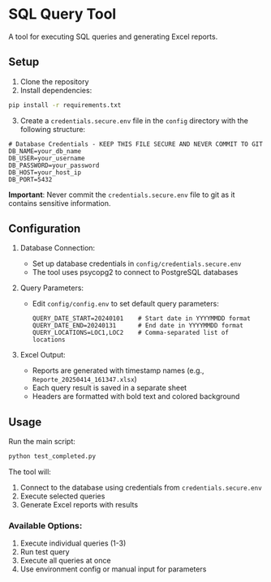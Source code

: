 # SQL Query Tool

A tool for executing SQL queries and generating Excel reports.

## Setup

1. Clone the repository
2. Install dependencies:
```bash
pip install -r requirements.txt
```

3. Create a `credentials.secure.env` file in the `config` directory with the following structure:
```env
# Database Credentials - KEEP THIS FILE SECURE AND NEVER COMMIT TO GIT
DB_NAME=your_db_name
DB_USER=your_username
DB_PASSWORD=your_password
DB_HOST=your_host_ip
DB_PORT=5432
```

**Important**: Never commit the `credentials.secure.env` file to git as it contains sensitive information.

## Configuration

1. Database Connection:
   - Set up database credentials in `config/credentials.secure.env`
   - The tool uses psycopg2 to connect to PostgreSQL databases

2. Query Parameters:
   - Edit `config/config.env` to set default query parameters:
     ```env
     QUERY_DATE_START=20240101    # Start date in YYYYMMDD format
     QUERY_DATE_END=20240131      # End date in YYYYMMDD format
     QUERY_LOCATIONS=LOC1,LOC2    # Comma-separated list of locations
     ```

3. Excel Output:
   - Reports are generated with timestamp names (e.g., `Reporte_20250414_161347.xlsx`)
   - Each query result is saved in a separate sheet
   - Headers are formatted with bold text and colored background

## Usage

Run the main script:
```bash
python test_completed.py
```

The tool will:
1. Connect to the database using credentials from `credentials.secure.env`
2. Execute selected queries
3. Generate Excel reports with results

### Available Options:
1. Execute individual queries (1-3)
2. Run test query
3. Execute all queries at once
4. Use environment config or manual input for parameters